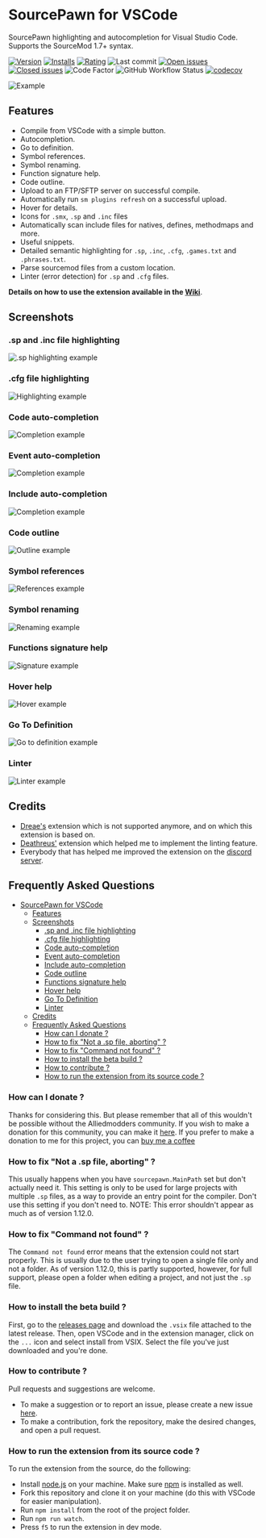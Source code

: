 # SourcePawn for VSCode

SourcePawn highlighting and autocompletion for Visual Studio Code. Supports the SourceMod 1.7+ syntax.

[![Version](https://vsmarketplacebadge.apphb.com/version-short/Sarrus.sourcepawn-vscode.svg)](https://github.com/Sarrus1/sourcepawn-vscode/releases/latest) [![Installs](https://vsmarketplacebadge.apphb.com/installs/Sarrus.sourcepawn-vscode.svg)](https://marketplace.visualstudio.com/items?itemName=Sarrus.sourcepawn-vscode) [![Rating](https://vsmarketplacebadge.apphb.com/rating-short/Sarrus.sourcepawn-vscode.svg)](https://marketplace.visualstudio.com/items?itemName=Sarrus.sourcepawn-vscode&ssr=false#review-details) ![Last commit](https://img.shields.io/github/last-commit/Sarrus1/sourcepawn-vscode) [![Open issues](https://img.shields.io/github/issues/Sarrus1/sourcepawn-vscode)](https://github.com/Sarrus1/sourcepawn-vscode/issues) [![Closed issues](https://img.shields.io/github/issues-closed/Sarrus1/sourcepawn-vscode)](https://github.com/Sarrus1/sourcepawn-vscode/issues?q=is%3Aissue+is%3Aclosed) ![Code Factor](https://www.codefactor.io/repository/github/Sarrus1/sourcepawn-vscode/badge) ![GitHub Workflow Status](https://img.shields.io/github/workflow/status/Sarrus1/sourcepawn-vscode/Package%20Extension) [![codecov](https://codecov.io/gh/Sarrus1/sourcepawn-vscode/branch/master/graph/badge.svg)](https://codecov.io/gh/Sarrus1/sourcepawn-vscode)

![Example](https://raw.githubusercontent.com/Sarrus1/sourcepawn-vscode/master/images/example.gif)

## Features

- Compile from VSCode with a simple button.
- Autocompletion.
- Go to definition.
- Symbol references.
- Symbol renaming.
- Function signature help.
- Code outline.
- Upload to an FTP/SFTP server on successful compile.
- Automatically run `sm plugins refresh` on a successful upload.
- Hover for details.
- Icons for `.smx`, `.sp` and `.inc` files
- Automatically scan include files for natives, defines, methodmaps and more.
- Useful snippets.
- Detailed semantic highlighting for `.sp`, `.inc`, `.cfg`, `.games.txt` and `.phrases.txt`.
- Parse sourcemod files from a custom location.
- Linter (error detection) for `.sp` and `.cfg` files.

**Details on how to use the extension available in the [Wiki](https://github.com/Sarrus1/sourcepawn-vscode/wiki)**.

## Screenshots

### .sp and .inc file highlighting

![.sp highlighting example](https://raw.githubusercontent.com/Sarrus1/sourcepawn-vscode/dev/images/highlighting-example-1.png)

### .cfg file highlighting

![Highlighting example](https://raw.githubusercontent.com/Sarrus1/sourcepawn-vscode/dev/images/highlighting-example-2.png)

### Code auto-completion

![Completion example](https://raw.githubusercontent.com/Sarrus1/sourcepawn-vscode/dev/images/completion-example-1.png)

### Event auto-completion

![Completion example](https://raw.githubusercontent.com/Sarrus1/sourcepawn-vscode/dev/images/completion-example-2.png)

### Include auto-completion

![Completion example](https://raw.githubusercontent.com/Sarrus1/sourcepawn-vscode/dev/images/completion-example-3.png)

### Code outline

![Outline example](https://raw.githubusercontent.com/Sarrus1/sourcepawn-vscode/dev/images/outline-example-1.png)

### Symbol references

![References example](https://raw.githubusercontent.com/Sarrus1/sourcepawn-vscode/dev/images/references-example-1.png)

### Symbol renaming

![Renaming example](https://raw.githubusercontent.com/Sarrus1/sourcepawn-vscode/dev/images/rename-example-1.png)

### Functions signature help

![Signature example](https://raw.githubusercontent.com/Sarrus1/sourcepawn-vscode/dev/images/signature-example-1.png)

### Hover help

![Hover example](https://raw.githubusercontent.com/Sarrus1/sourcepawn-vscode/dev/images/hover-example-1.png)

### Go To Definition

![Go to definition example](https://raw.githubusercontent.com/Sarrus1/sourcepawn-vscode/dev/images/go-to-definition-example-1.png)

### Linter

![Linter example](https://raw.githubusercontent.com/Sarrus1/sourcepawn-vscode/dev/images/linter-example-1.png)

## Credits

- [Dreae's](https://github.com/Dreae/sourcepawn-vscode) extension which is not supported anymore, and on which this extension is based on.
- [Deathreus'](https://github.com/Deathreus/SPLinter) extension which helped me to implement the linting feature.
- Everybody that has helped me improved the extension on the [discord server](https://discord.tensor.fr).

## Frequently Asked Questions

- [SourcePawn for VSCode](#sourcepawn-for-vscode)
  - [Features](#features)
  - [Screenshots](#screenshots)
    - [.sp and .inc file highlighting](#sp-and-inc-file-highlighting)
    - [.cfg file highlighting](#cfg-file-highlighting)
    - [Code auto-completion](#code-auto-completion)
    - [Event auto-completion](#event-auto-completion)
    - [Include auto-completion](#include-auto-completion)
    - [Code outline](#code-outline)
    - [Functions signature help](#functions-signature-help)
    - [Hover help](#hover-help)
    - [Go To Definition](#go-to-definition)
    - [Linter](#linter)
  - [Credits](#credits)
  - [Frequently Asked Questions](#frequently-asked-questions)
    - [How can I donate ?](#how-can-i-donate-)
    - [How to fix "Not a .sp file, aborting" ?](#how-to-fix-not-a-sp-file-aborting-)
    - [How to fix "Command not found" ?](#how-to-fix-command-not-found-)
    - [How to install the beta build ?](#how-to-install-the-beta-build-)
    - [How to contribute ?](#how-to-contribute-)
    - [How to run the extension from its source code ?](#how-to-run-the-extension-from-its-source-code-)

### How can I donate ?

Thanks for considering this. But please remember that all of this wouldn't be possible without the Alliedmodders community. If you wish to make a donation for this community, you can make it [here](https://sourcemod.net/donate.php).
If you prefer to make a donation to me for this project, you can [buy me a coffee](https://www.buymeacoffee.com/sarrus)

### How to fix "Not a .sp file, aborting" ?

This usually happens when you have `sourcepawn.MainPath` set but don't actually need it. This setting is only to be used for large projects with multiple `.sp` files, as a way to provide an entry point for the compiler.
Don't use this setting if you don't need to.
NOTE: This error shouldn't appear as much as of version 1.12.0.

### How to fix "Command not found" ?

The `Command not found` error means that the extension could not start properly.
This is usually due to the user trying to open a single file only and not a folder.
As of version 1.12.0, this is partly supported, however, for full support, please open a folder when editing a project, and not just the `.sp` file.

### How to install the beta build ?

First, go to the [releases page](https://github.com/Sarrus1/sourcepawn-vscode/releases) and download the `.vsix` file attached to the latest release.
Then, open VSCode and in the extension manager, click on the `...` icon and select install from VSIX.
Select the file you've just downloaded and you're done.

### How to contribute ?

Pull requests and suggestions are welcome.

- To make a suggestion or to report an issue, please create a new issue [here](https://github.com/Sarrus1/sourcepawn-vscode/issues).
- To make a contribution, fork the repository, make the desired changes, and open a pull request.

### How to run the extension from its source code ?

To run the extension from the source, do the following:

- Install [node.js](https://nodejs.org) on your machine. Make sure [npm](https://docs.npmjs.com/downloading-and-installing-node-js-and-npm/) is installed as well.
- Fork this repository and clone it on your machine (do this with VSCode for easier manipulation).
- Run `npm install` from the root of the project folder.
- Run `npm run watch`.
- Press `f5` to run the extension in dev mode.
